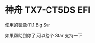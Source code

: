 # 神舟 TX7-CT5DS EFI
[使用的镜像:11.1 Big Sur](https://mirrors.dtops.cc/iso/MacOS/daliansky_macos/macOS%20Big%20Sur%2011.1%2020C69%20Installer%20for%20CLOVER%205127%20and%20WEPE.dmg)

如果帮助到你了,可以给个 Star 支持一下

